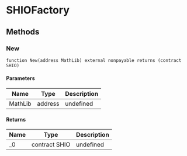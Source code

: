 # SHIOFactory









## Methods

### New

```solidity
function New(address MathLib) external nonpayable returns (contract SHIO)
```





#### Parameters

| Name | Type | Description |
|---|---|---|
| MathLib | address | undefined |

#### Returns

| Name | Type | Description |
|---|---|---|
| _0 | contract SHIO | undefined |




